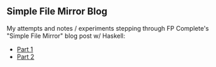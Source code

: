 ## Simple File Mirror Blog

My attempts and notes / experiments stepping through FP Complete's "Simple File Mirror" blog post w/ Haskell:

* [Part 1](https://www.fpcomplete.com/blog/2016/09/practical-haskell-simple-file-mirror-1)
* [Part 2](https://www.fpcomplete.com/blog/2016/09/practical-haskell-simple-file-mirror-2)
